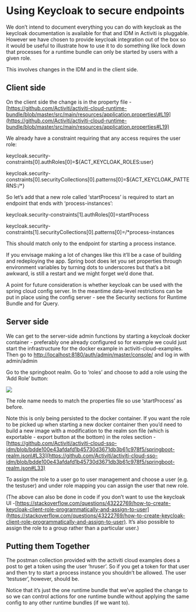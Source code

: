 # **Using Keycloak to secure endpoints**

  


We don’t intend to document everything you can do with keycloak as the keycloak documentation is available for that and IDM in Activiti is pluggable. However we have chosen to provide keycloak integration out of the box so it would be useful to illustrate how to use it to do something like lock down that processes for a runtime bundle can only be started by users with a given role.

This involves changes in the IDM and in the client side.

## Client side

On the client side the change is in the property file -[https://github.com/Activiti/activiti-cloud-runtime-bundle/blob/master/src/main/resources/application.properties\#L19](https://github.com/Activiti/activiti-cloud-runtime-bundle/blob/master/src/main/resources/application.properties#L19)

We already have a constraint requiring that any access requires the user role:



keycloak.security-constraints\[0\].authRoles\[0\]=${ACT\_KEYCLOAK\_ROLES:user}

keycloak.security-constraints\[0\].securityCollections\[0\].patterns\[0\]=${ACT\_KEYCLOAK\_PATTERNS:/\*}  


So let’s add that a new role called ‘startProcess’ is required to start an endpoint that ends with ‘process-instances’:  


keycloak.security-constraints\[1\].authRoles\[0\]=startProcess

keycloak.security-constraints\[1\].securityCollections\[0\].patterns\[0\]=/\*process-instances  


This should match only to the endpoint for starting a process instance.

If you envisage making a lot of changes like this it’ll be a case of building and redeploying the app. Spring boot does let you set properties through environment variables by turning dots to underscores but that’s a bit awkward, is still a restart and we might forget we’d done that. 

A point for future consideration is whether keycloak can be used with the spring cloud config server. In the meantime data-level restrictions can be put in place using the config server - see the Security sections for Runtime Bundle and for Query.

## **Server side**

We can get to the server-side admin functions by starting a keycloak docker container - preferably one already configured so for example we could just start the infrastructure for the docker example in activiti-cloud-examples. Then go to [http://localhost:8180/auth/admin/master/console/](http://localhost:8180/auth/admin/master/console/) and log in with admin/admin

Go to the springboot realm. Go to ‘roles’ and choose to add a role using the ‘Add Role’ button:

![](https://lh5.googleusercontent.com/zU7zW-N9p0VR6YBfEpH4R6az_rol9hS1Zcgsi4mxqD7i_NXCnTnJ0SVXEQ0ENhmP8ZaRJanlos3UPGRuxK9vPjdLAFUkL1hrcdONOWLZrD4QDJbfVVkPZa07IF5YOufy3FwCsBHx)

The role name needs to match the properties file so use ‘startProcess’ as before.

Note this is only being persisted to the docker container. If you want the role to be picked up when starting a new docker container then you’d need to build a new image with a modification to the realm son file \(which is exportable - export button at the bottom\) in the roles section -[https://github.com/Activiti/activiti-cloud-sso-idm/blob/bdde100e43afdafd1b45730d3671db3b61c978f5/springboot-realm.json\#L33](https://github.com/Activiti/activiti-cloud-sso-idm/blob/bdde100e43afdafd1b45730d3671db3b61c978f5/springboot-realm.json#L33)

To assign the role to a user go to user management and choose a user \(e.g. the testuser\) and under role mapping you can assign the user that new role.

\(The above can also be done in code if you don’t want to use the keycloak UI -[https://stackoverflow.com/questions/43222769/how-to-create-keycloak-client-role-programmatically-and-assign-to-user](https://stackoverflow.com/questions/43222769/how-to-create-keycloak-client-role-programmatically-and-assign-to-user). It’s also possible to assign the role to a group rather than a particular user.\)

## Putting them Together

The postman collection provided with the activiti cloud examples does a post to get a token using the user ‘hruser’. So if you get a token for that user and then try to start a process instance you shouldn’t be allowed. The user ‘testuser’, however, should be.

Notice that it’s just the one runtime bundle that we’ve applied the change to so we can control actions for one runtime bundle without applying the same config to any other runtime bundles \(if we want to\).



